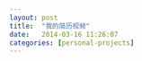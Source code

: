 ```yaml
---
layout: post
title:  "我的简历视频"
date:   2014-03-16 11:26:07
categories: [personal-projects]
---
```


<jplayer url="videos/jian-li-shi-ping.mp4" title="我的简历视频"></jplayer>
